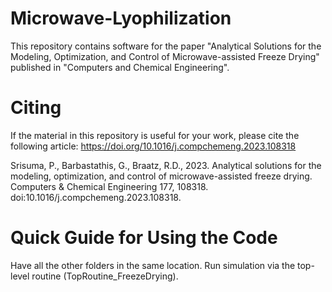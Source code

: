 # Microwave-Lyophilization
This repository contains software for the paper "Analytical Solutions for the Modeling, Optimization, and Control of Microwave-assisted Freeze Drying" published in "Computers and Chemical Engineering".


# Citing
If the material in this repository is useful for your work, please cite the following article:
https://doi.org/10.1016/j.compchemeng.2023.108318

Srisuma, P., Barbastathis, G., Braatz, R.D., 2023. Analytical solutions for the modeling, optimization, and control of microwave-assisted freeze drying. Computers & Chemical Engineering 177, 108318. doi:10.1016/j.compchemeng.2023.108318.


# Quick Guide for Using the Code
Have all the other folders in the same location. Run simulation via the top-level routine (TopRoutine_FreezeDrying).
